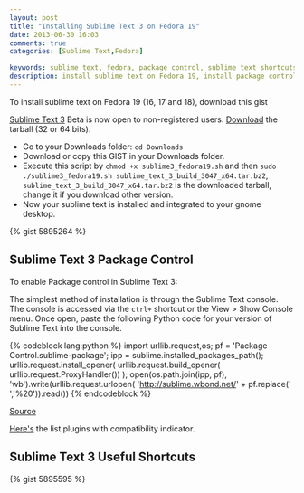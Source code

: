 ```yaml
---
layout: post
title: "Installing Sublime Text 3 on Fedora 19"
date: 2013-06-30 16:03
comments: true
categories: [Sublime Text,Fedora]

keywords: sublime text, fedora, package control, sublime text shortcuts
description: install sublime text on Fedora 19, install package control, useful shortcuts
---
```


To install sublime text on Fedora 19 (16, 17 and 18), download this gist

[Sublime Text 3][1] Beta is now open to non-registered users. [Download][2] the tarball (32 or 64 bits).

- Go to your Downloads folder: ```cd Downloads```
- Download or copy this GIST in your Downloads folder.
- Execute this script by ```chmod +x sublime3_fedora19.sh``` and then ```sudo ./sublime3_fedora19.sh sublime_text_3_build_3047_x64.tar.bz2```, ```sublime_text_3_build_3047_x64.tar.bz2``` is the downloaded tarball, change it if you download other version.
- Now your sublime text is installed and integrated to your gnome desktop.


<!-- more -->

{% gist 5895264 %}

## Sublime Text 3 Package Control

To enable Package control in Sublime Text 3:

The simplest method of installation is through the Sublime Text console. The console is accessed via the `ctrl+` shortcut or the View > Show Console menu. Once open, paste the following Python code for your version of Sublime Text into the console.

{% codeblock lang:python %}
	import urllib.request,os; pf = 'Package Control.sublime-package'; ipp = sublime.installed_packages_path(); urllib.request.install_opener( urllib.request.build_opener( urllib.request.ProxyHandler()) ); open(os.path.join(ipp, pf), 'wb').write(urllib.request.urlopen( 'http://sublime.wbond.net/' + pf.replace(' ','%20')).read())
{% endcodeblock %}

[Source][3]

[Here's][4] the list plugins with compatibility indicator.

## Sublime Text 3 Useful Shortcuts

{% gist 5895595 %}


[1]: http://www.sublimetext.com/blog/articles/sublime-text-3-public-beta
[2]: http://www.sublimetext.com/3
[3]: https://sublime.wbond.net/installation#st3
[4]: https://sublime.wbond.net/browse
